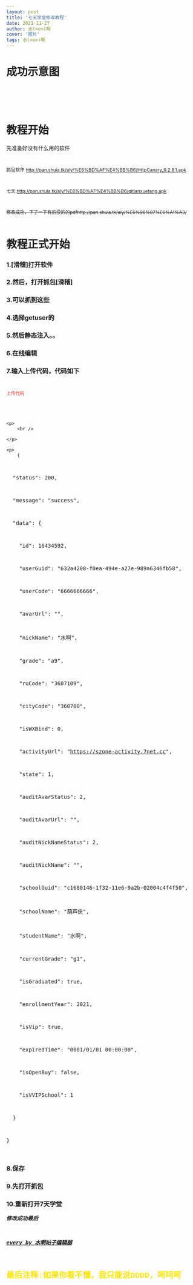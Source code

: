 ```yaml
---
layout: post
title: '七天学堂修改教程'
date: 2021-11-27
author: 水(⊙o⊙)啊
cover: '图片'
tags: 水(⊙o⊙)啊
---
```

<div>
	<h1>
		成功示意图
	</h1>
	<p>
		<img src="http://pan.shuia.tk/aly/%E5%9B%BE%E7%89%87/Screenshot_2021-11-27-16-49-47.png" alt="" /> 
	</p>
	<p>
		<img src="http://pan.shuia.tk/aly/%E5%9B%BE%E7%89%87/Screenshot_2021-11-27-16-49-51.png" alt="" /> 
	</p>
	<p>
		<img src="http://pan.shuia.tk/aly/%E5%9B%BE%E7%89%87/Screenshot_2021-11-27-15-07-23.png" alt="" /> 
	</p>
	<p>
		<img src="http://pan.shuia.tk/aly/%E5%9B%BE%E7%89%87/Screenshot_2021-11-27-14-58-55.png" alt="" /> 
	</p>
	<p>
		<img src="http://pan.shuia.tk/aly/%E5%9B%BE%E7%89%87/1638004167554.jpg" alt="" /> 
	</p>
	<h1>
		教程开始
	</h1>
	<p>
		先准备好没有什么用的软件
	</p>
	<h1>
		<span style="font-size:12px;font-weight:normal;">抓包软件&nbsp;<a class="ke-insertfile" href="http://pan.shuia.tk/aly/%E8%BD%AF%E4%BB%B6/HttpCanary_9.2.8.1.apk" target="_blank">http://pan.shuia.tk/aly/%E8%BD%AF%E4%BB%B6/HttpCanary_9.2.8.1.apk</a></span> 
	</h1>
	<h1>
		<span style="font-size:12px;font-weight:normal;">七天:<a class="ke-insertfile" href="http://pan.shuia.tk/aly/%E8%BD%AF%E4%BB%B6/qitianxuetang.apk" target="_blank">http://pan.shuia.tk/aly/%E8%BD%AF%E4%BB%B6/qitianxuetang.apk</a></span> 
	</h1>
	<h1>
		<span style="font-size:12px;font-weight:normal;"><s>修改成功，下了一下有的没的的pdfhttp://pan.shuia.tk/aly/%E6%96%87%E6%A1%A3/</s></span> 
	</h1>
	<h1>
		<span style="font-size:12px;font-weight:normal;"><s><br />
</s></span><span style="font-size:12px;font-weight:normal;"></span>教程正式开始
	</h1>
	<h3>
		1.[滑稽]打开软件
	</h3>
	<h3>
		2.然后，打开抓包[滑稽]
	</h3>
	<h3>
		3.可以抓到这些
	</h3>
	<h3>
		4.选择getuser的
	</h3>
	<h3>
		5.然后静态注入。。
	</h3>
	<h3>
		6.在线编辑
	</h3>
	<h3>
		7.输入上传代码，代码如下
	</h3>
	<h1>
		<span style="font-size:12px;font-weight:normal;"><span style="color:#E53333;">上传代码</span></span>
	</h1>
<pre class="prettyprint">	
	
	<p>
		<br />

	</p>

	<p>
		{

&nbsp; "status": 200,

&nbsp; "message": "success",

&nbsp; "data": {

&nbsp; &nbsp; "id": 16434592,

&nbsp; &nbsp; "userGuid": "632a4208-f0ea-494e-a27e-989a6346fb58",

&nbsp; &nbsp; "userCode": "6666666666",

&nbsp; &nbsp; "avarUrl": "",

&nbsp; &nbsp; "nickName": "水啊",

&nbsp; &nbsp; "grade": "a9",

&nbsp; &nbsp; "ruCode": "3607109",

&nbsp; &nbsp; "cityCode": "360700",

&nbsp; &nbsp; "isWXBind": 0,

&nbsp; &nbsp; "activityUrl": "https://szone-activity.7net.cc",

&nbsp; &nbsp; "state": 1,

&nbsp; &nbsp; "auditAvarStatus": 2,

&nbsp; &nbsp; "auditAvarUrl": "",

&nbsp; &nbsp; "auditNickNameStatus": 2,

&nbsp; &nbsp; "auditNickName": "",

&nbsp; &nbsp; "schoolGuid": "c1680146-1f32-11e6-9a2b-02004c4f4f50",

&nbsp; &nbsp; "schoolName": "葫芦侠",

&nbsp; &nbsp; "studentName": "水啊",

&nbsp; &nbsp; "currentGrade": "g1",

&nbsp; &nbsp; "isGraduated": true,

&nbsp; &nbsp; "enrollmentYear": 2021,

&nbsp; &nbsp; "isVip": true,

&nbsp; &nbsp; "expiredTime": "0001/01/01 00:00:00",

&nbsp; &nbsp; "isOpenBuy": false,

&nbsp; &nbsp; "isVVIPSchool": 1

&nbsp; }

}
	</p>
</pre>
	<h3>
		8.保存
	</h3>
	<h3>
		9.先打开抓包
	</h3>
	<h3>
		10.重新打开7天学堂
	</h3>
</div>
<p>
	<span style="font-family:Courier New;"><strong><strong><em>修改成功最后</em></strong></strong></span>
</p>
<p>
	<span style="font-family:Courier New;"><strong><strong><em><u><br />
</u></em></strong></strong></span>
</p>
<p>
	<span style="font-family:Courier New;"><strong><strong><em><u>every by 水啊帖子编辑器</u></em></strong></strong></span>
</p>
<p>
	<span style="font-family:Courier New;"><strong><br />
</strong></span>
</p>
<h2>
	<span style="font-family:Courier New;"><strong><span style="color:#FFE500;"></span><span style="color:#FFE500;">最后注释:如果你看不懂，我只能说DDDD，呵呵呵</span></strong></span>
</h2>